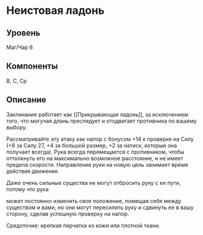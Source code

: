 # Неистовая ладонь

## Уровень
Маг/Чар 6
## Компоненты
В, С, Ср
## Описание
Заклинание работает как [[Прикрывающая ладонь]], за исключением того, что могучая длань преследует и отодвигает противника по вашему выбору.

Рассматривайте эту атаку как напор с бонусом +14 к проверке на Силу (+8 за Силу 27, +4 за большой размер, +2 за натиск, которые она получает всегда). Рука всегда перемещается с противником, чтобы оттолкнуть его на максимально возможное расстояние, и не имеет предела скорости. Направление руки на новую цель занимает время действия движения.

Даже очень сильные существа не могут отбросить руку с ее пути, потому что рука

может постоянно изменять свое положение, помещая себя между существом и вами, но они могут пересилить руку и сдвинуть ее в вашу сторону, сделав успешную проверку на напор.

Средоточие: крепкая перчатка из кожи или плотной ткани.